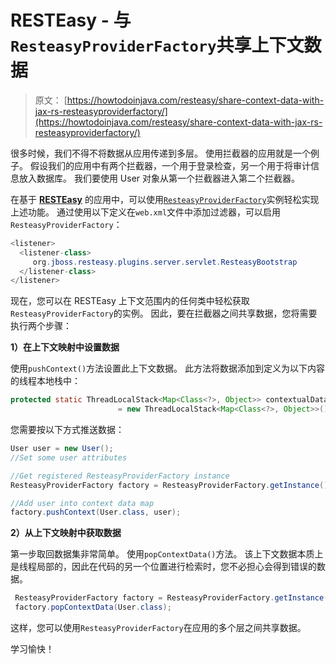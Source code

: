 # RESTEasy - 与`ResteasyProviderFactory`共享上下文数据

> 原文： [https://howtodoinjava.com/resteasy/share-context-data-with-jax-rs-resteasyproviderfactory/](https://howtodoinjava.com/resteasy/share-context-data-with-jax-rs-resteasyproviderfactory/)

很多时候，我们不得不将数据从应用传递到多层。 使用拦截器的应用就是一个例子。 假设我们的应用中有两个拦截器，一个用于登录检查，另一个用于将审计信息放入数据库。 我们要使用 User 对象从第一个拦截器进入第二个拦截器。

在基于 [**RESTEasy**](//howtodoinjava.com/restful-web-service/ "Resteasy tutorials") 的应用中，可以使用[`ResteasyProviderFactory`](https://github.com/jharting/resteasy/blob/master/jaxrs/resteasy-jaxrs/src/main/java/org/jboss/resteasy/spi/ResteasyProviderFactory.java "ResteasyProviderFactory source code")实例轻松实现上述功能。 通过使用以下定义在`web.xml`文件中添加过滤器，可以启用`ResteasyProviderFactory`：

```java
<listener>
  <listener-class>
	 org.jboss.resteasy.plugins.server.servlet.ResteasyBootstrap
  </listener-class>
</listener>

```

现在，您可以在 RESTEasy 上下文范围内的任何类中轻松获取`ResteasyProviderFactory`的实例。 因此，要在拦截器之间共享数据，您将需要执行两个步骤：

**1）在上下文映射中设置数据**

使用`pushContext()`方法设置此上下文数据。 此方法将数据添加到定义为以下内容的线程本地栈中：

```java
protected static ThreadLocalStack<Map<Class<?>, Object>> contextualData 
						= new ThreadLocalStack<Map<Class<?>, Object>>();

```

您需要按以下方式推送数据：

```java
User user = new User();
//Set some user attributes

//Get registered ResteasyProviderFactory instance
ResteasyProviderFactory factory = ResteasyProviderFactory.getInstance();

//Add user into context data map
factory.pushContext(User.class, user);

```

**2）从上下文映射中获取数据**

第一步取回数据集非常简单。 使用`popContextData()`方法。 该上下文数据本质上是线程局部的，因此在代码的另一个位置进行检索时，您不必担心会得到错误的数据。

```java
 ResteasyProviderFactory factory = ResteasyProviderFactory.getInstance();
 factory.popContextData(User.class);

```

这样，您可以使用`ResteasyProviderFactory`在应用的多个层之间共享数据。

学习愉快！